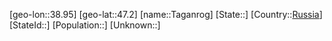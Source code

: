﻿---
location: [47.2,38.95]
type: City
tags:
- geo/City


SpocWebEntityId: 34734
isDeleted: false
confidential: public

---
[geo-lon::38.95]
[geo-lat::47.2]
[name::Taganrog]
[State::]
[Country::[Russia](geo/Continent/Europe/Russia.md)]
[StateId::]
[Population::]
[Unknown::]


